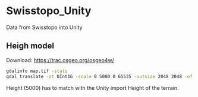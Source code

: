 # Swisstopo_Unity
Data from Swisstopo into Unity

## Heigh model
Download: https://trac.osgeo.org/osgeo4w/
```bash
gdalinfo map.tif -stats
gdal_translate -ot UInt16 -scale 0 5000 0 65535 -outsize 2048 2048 -of ENVI D:\in.tif D:\out.raw
```
Height (5000) has to match with the Unity import Height of the terrain.
